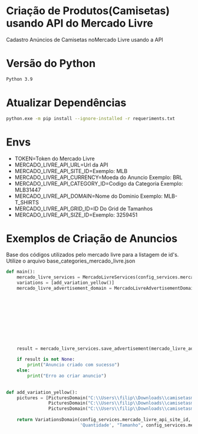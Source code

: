 # Criação de Produtos(Camisetas) usando API do Mercado Livre

Cadastro Anúncios de Camisetas noMercado Livre usando a API

# Versão do Python
```bash
Python 3.9
```

# Atualizar Dependências
```bash
python.exe -m pip install --ignore-installed -r requeriments.txt
```

# Envs
- TOKEN=Token do Mercado Livre
- MERCADO_LIVRE_API_URL=Url da API
- MERCADO_LIVRE_API_SITE_ID=Exemplo: MLB  
- MERCADO_LIVRE_API_CURRENCY=Moeda do Anuncio Exemplo: BRL  
- MERCADO_LIVRE_API_CATEGORY_ID=Codigo da Categoria Exemplo: MLB31447  
- MERCADO_LIVRE_API_DOMAIN=Nome do Dominio Exemplo: MLB-T_SHIRTS  
- MERCADO_LIVRE_API_GRID_ID=ID Do Grid de Tamanhos
- MERCADO_LIVRE_API_SIZE_ID=Exemplo: 3259451

# Exemplos de Criação de Anuncios

Base dos códigos utilizados pelo mercado livre para a listagem de id's. Utilize o arquivo  base_categories_mercado_livre.json

```python
def main():  
    mercado_livre_services = MercadoLivreServices(config_services.mercado_livre_api_url, config_services.token)  
    variations = [add_variation_yellow()]  
    mercado_livre_advertisement_domain = MercadoLivreAdvertisementDomain("Titulo", config_services.mercado_livre_api_category_id,  
                                                                         'Preco',  
                                                                         'Quantidade',  
                                                                         "Garantia",  
                                                                         config_services.mercado_livre_api_domain,  
                                                                         config_services.mercado_livre_api_grid_id,  
                                                                         variations,  
                                                                         config_services.mercado_livre_api_site_id,  
                                                                         config_services.mercado_livre_api_currency,  
                                                                         ["Descrição"],  
                                                                         mercado_livre_services)  
    result = mercado_livre_services.save_advertisement(mercado_livre_advertisement_domain)  
  
    if result is not None:  
        print("Anuncio criado com sucesso")  
    else:  
        print("Erro ao criar anuncio")  
  
  
def add_variation_yellow():  
    pictures = [PicturesDomain("C:\\Users\\filip\\Downloads\\camisetasml\\amarelo_1.png", "amarelo_1.png"),  
                PicturesDomain("C:\\Users\\filip\\Downloads\\camisetasml\\amarelo_2.png", "amarelo_2.png"),  
                PicturesDomain("C:\\Users\\filip\\Downloads\\camisetasml\\amarelo_3.png", "amarelo_3.png")]  
  
    return VariationsDomain(config_services.mercado_livre_api_site_id, "Amarelo", "Codigo da Cor",  
                            'Quantidade', "Tamanho", config_services.mercado_livre_api_grid_id, pictures)
```